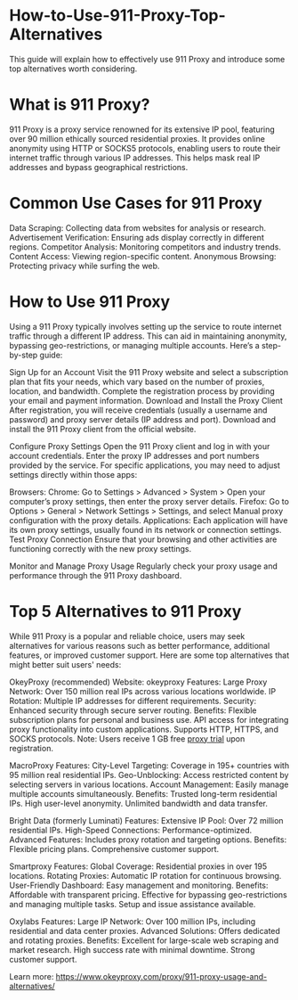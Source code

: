 # How-to-Use-911-Proxy-Top-Alternatives
This guide will explain how to effectively use 911 Proxy and introduce some top alternatives worth considering.

# What is 911 Proxy?
911 Proxy is a proxy service renowned for its extensive IP pool, featuring over 90 million ethically sourced residential proxies. It provides online anonymity using HTTP or SOCKS5 protocols, enabling users to route their internet traffic through various IP addresses. This helps mask real IP addresses and bypass geographical restrictions.

# Common Use Cases for 911 Proxy
Data Scraping: Collecting data from websites for analysis or research.
Advertisement Verification: Ensuring ads display correctly in different regions.
Competitor Analysis: Monitoring competitors and industry trends.
Content Access: Viewing region-specific content.
Anonymous Browsing: Protecting privacy while surfing the web.

# How to Use 911 Proxy
Using a 911 Proxy typically involves setting up the service to route internet traffic through a different IP address. This can aid in maintaining anonymity, bypassing geo-restrictions, or managing multiple accounts. Here’s a step-by-step guide:

Sign Up for an Account
Visit the 911 Proxy website and select a subscription plan that fits your needs, which vary based on the number of proxies, location, and bandwidth.
Complete the registration process by providing your email and payment information.
Download and Install the Proxy Client
After registration, you will receive credentials (usually a username and password) and proxy server details (IP address and port).
Download and install the 911 Proxy client from the official website.

Configure Proxy Settings
Open the 911 Proxy client and log in with your account credentials.
Enter the proxy IP addresses and port numbers provided by the service.
For specific applications, you may need to adjust settings directly within those apps:

Browsers:
Chrome: Go to Settings > Advanced > System > Open your computer’s proxy settings, then enter the proxy server details.
Firefox: Go to Options > General > Network Settings > Settings, and select Manual proxy configuration with the proxy details.
Applications: Each application will have its own proxy settings, usually found in its network or connection settings.
Test Proxy Connection
Ensure that your browsing and other activities are functioning correctly with the new proxy settings.

Monitor and Manage Proxy Usage
Regularly check your proxy usage and performance through the 911 Proxy dashboard.

# Top 5 Alternatives to 911 Proxy
While 911 Proxy is a popular and reliable choice, users may seek alternatives for various reasons such as better performance, additional features, or improved customer support. Here are some top alternatives that might better suit users' needs:

OkeyProxy (recommended)
Website: okeyproxy
Features:
Large Proxy Network: Over 150 million real IPs across various locations worldwide.
IP Rotation: Multiple IP addresses for different requirements.
Security: Enhanced security through secure server routing.
Benefits:
Flexible subscription plans for personal and business use.
API access for integrating proxy functionality into custom applications.
Supports HTTP, HTTPS, and SOCKS protocols.
Note: Users receive 1 GB free [proxy trial](https://www.okeyproxy.com/en) upon registration.

MacroProxy
Features:
City-Level Targeting: Coverage in 195+ countries with 95 million real residential IPs.
Geo-Unblocking: Access restricted content by selecting servers in various locations.
Account Management: Easily manage multiple accounts simultaneously.
Benefits:
Trusted long-term residential IPs.
High user-level anonymity.
Unlimited bandwidth and data transfer.

Bright Data (formerly Luminati)
Features:
Extensive IP Pool: Over 72 million residential IPs.
High-Speed Connections: Performance-optimized.
Advanced Features: Includes proxy rotation and targeting options.
Benefits:
Flexible pricing plans.
Comprehensive customer support.

Smartproxy
Features:
Global Coverage: Residential proxies in over 195 locations.
Rotating Proxies: Automatic IP rotation for continuous browsing.
User-Friendly Dashboard: Easy management and monitoring.
Benefits:
Affordable with transparent pricing.
Effective for bypassing geo-restrictions and managing multiple tasks.
Setup and issue assistance available.

Oxylabs
Features:
Large IP Network: Over 100 million IPs, including residential and data center proxies.
Advanced Solutions: Offers dedicated and rotating proxies.
Benefits:
Excellent for large-scale web scraping and market research.
High success rate with minimal downtime.
Strong customer support.

Learn more: https://www.okeyproxy.com/proxy/911-proxy-usage-and-alternatives/
